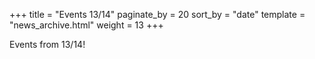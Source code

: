 +++
title = "Events 13/14"
paginate_by = 20
sort_by = "date"
template = "news_archive.html"
weight = 13
+++

Events from 13/14!
